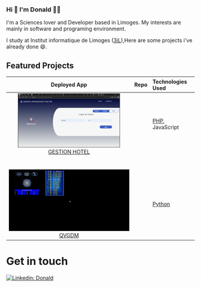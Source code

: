 ###

### Hi 👋 I'm Donald 👨‍💻

I'm a Sciences lover and Developer based in Limoges.
My interests are mainly in software and programing environment.<br/>

I study at Institut informatique de Limoges (<a href="https://www.3il-ingenieurs.fr/">3iL</a>),Here are some projects i've already done 😄.

## Featured Projects


| Deployed App | Repo | Technologies Used |
|:-------------:|:-------------:|:----------|
| <a href="https://github.com/derrick247/Hospital-ManagementPHP"><img src="https://github.com/derrick247/Derrick247/blob/main/gestion_hotel.gif" width="85%" /></a><br /><a href="https://github.com/derrick247/Hospital-ManagementPHP">GESTION HOTEL</a> | <a href="https://github.com/derrick247/Hospital-ManagementPHP"><img src="https://cdn.iconscout.com/icon/free/png-256/github-153-675523.png" alt="" width="24px" /></a> | <a href="https://www.php.net/docs.php">PHP</a>, JavaScript |
|<br><br> <a href="https://github.com/derrick247/Millions"><img src="https://github.com/derrick247/Derrick247/blob/main/Quiveutgagnerdesmillion.gif" width="100%" /></a><br /><a href="https://github.com/derrick247/Millions">QVGDM</a> | <a href="https://github.com/derrick247/Millions"><img src="https://cdn.iconscout.com/icon/free/png-256/github-153-675523.png" alt="" width="24px" /></a> | <br /><br /><a href="https://docs.python.org/3/">Python</a> |

<!--

Here are some ideas to get you started:

- 🔭 I’m currently working on ...
- 🌱 I’m currently learning ...
- 👯 I’m looking to collaborate on ...
- 🤔 I’m looking for help with ...
- 💬 Ask me about ...
- 📫 How to reach me: ...
- 😄 Pronouns: ...
- ⚡ Fun fact: ...
-->
   # Get in touch 


 

[![Linkedin: Donald](https://img.shields.io/badge/-LinkedIn-blue?style=flat-square&logo=Linkedin&logoColor=white&link=https://www.linkedin.com/in/thomasdunn891/)](https://www.linkedin.com/in/donald-guemmogne/)

<!--
**derrick247/Derrick247** is a ✨ _special_ ✨ repository because its `README.md` (this file) appears on your GitHub profile.

Here are some ideas to get you started:

- 🔭 I’m currently working on ...
- 🌱 I’m currently learning ...
- 👯 I’m looking to collaborate on ...
- 🤔 I’m looking for help with ...
- 💬 Ask me about ...
- 📫 How to reach me: ...
- 😄 Pronouns: ...
- ⚡ Fun fact: ...
-->
